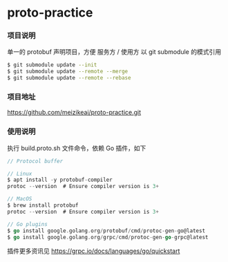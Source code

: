 # proto-practice

### 项目说明

单一的 protobuf 声明项目，方便 服务方 / 使用方 以 git submodule 的模式引用

```sh
$ git submodule update --init
$ git submodule update --remote --merge
$ git submodule update --remote --rebase
```

### 项目地址

https://github.com/meizikeai/proto-practice.git

### 使用说明

执行 build.proto.sh 文件命令，依赖 Go 插件，如下

```go
// Protocol buffer

// Linux
$ apt install -y protobuf-compiler
protoc --version  # Ensure compiler version is 3+

// MacOS
$ brew install protobuf
protoc --version  # Ensure compiler version is 3+

// Go plugins
$ go install google.golang.org/protobuf/cmd/protoc-gen-go@latest
$ go install google.golang.org/grpc/cmd/protoc-gen-go-grpc@latest
```

插件更多资讯见 https://grpc.io/docs/languages/go/quickstart
